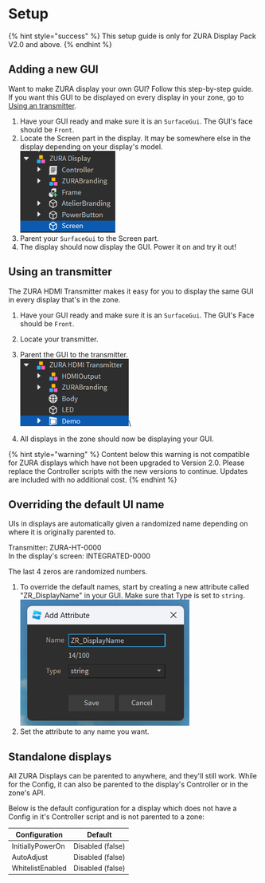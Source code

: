 # Setup

{% hint style="success" %}
This setup guide is only for ZURA Display Pack V2.0 and above.
{% endhint %}

## Adding a new GUI

Want to make ZURA display your own GUI? Follow this step-by-step guide. If you want this GUI to be displayed on every display in your zone, go to [Using an transmitter](setup.md#using-an-transmitter).

1. Have your GUI ready and make sure it is an `SurfaceGui`. The GUI's face should be `Front`.
2. Locate the Screen part in the display. It may be somewhere else in the display depending on your display's model.\
   ![](<../.gitbook/assets/image (4) (1).png>)
3. Parent your `SurfaceGui` to the Screen part.
4. The display should now display the GUI. Power it on and try it out!

## Using an transmitter

The ZURA HDMI Transmitter makes it easy for you to display the same GUI in every display that's in the zone.

1. Have your GUI ready and make sure it is an `SurfaceGui`. The GUI's Face should be `Front`.
2. Locate your transmitter.
3. Parent the GUI to the transmitter. \
   ![](<../.gitbook/assets/image (5).png>)\

4. All displays in the zone should now be displaying your GUI.

{% hint style="warning" %}
Content below this warning is not compatible for ZURA displays which have not been upgraded to Version 2.0. Please replace the Controller scripts with the new versions to continue. Updates are included with no additional cost.
{% endhint %}

## Overriding the default UI name

UIs in displays are automatically given a randomized name depending on where it is originally parented to.

Transmitter: ZURA-HT-0000\
In the display's screen: INTEGRATED-0000

The last 4 zeros are randomized numbers.

1. To override the default names, start by creating a new attribute called "ZR\_DisplayName" in your GUI. Make sure that Type is set to `string`.\
   ![](<../.gitbook/assets/image (6).png>)
2. Set the attribute to any name you want.

## Standalone displays

All ZURA Displays can be parented to anywhere, and they'll still work. While for the Config, it can also be parented to the display's Controller or in the zone's API.

Below is the default configuration for a display which does not have a Config in it's Controller script and is not parented to a zone:

| Configuration    | Default          |
| ---------------- | ---------------- |
| InitiallyPowerOn | Disabled (false) |
| AutoAdjust       | Disabled (false) |
| WhitelistEnabled | Disabled (false) |

